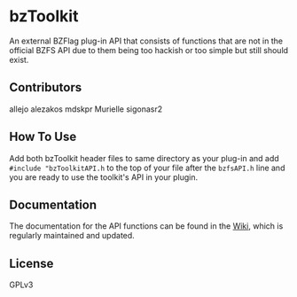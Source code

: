 bzToolkit
=========

An external BZFlag plug-in API that consists of functions that are not in the official BZFS API due to them being too hackish or too simple but still should exist.

## Contributors
allejo 
alezakos 
mdskpr 
Murielle 
sigonasr2 

## How To Use
Add both bzToolkit header files to same directory as your plug-in and add `#include "bzToolkitAPI.h` to the top of your file after the `bzfsAPI.h` line and you are ready to use the toolkit's API in your plugin.

## Documentation
The documentation for the API functions can be found in the [Wiki](https://github.com/allejo/bztoolkit/wiki), which is regularly maintained and updated.

## License
GPLv3